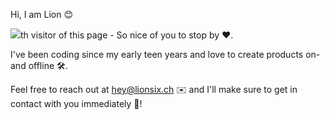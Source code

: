 Hi, I am Lion 😊 

![](https://komarev.com/ghpvc/?username=snow2405&label=You+are+the&color=blueviolet)th visitor of this page - So nice of you to stop by ❤️. 

I've been coding since my early teen years and love to create products on- and offline 🛠️. 

Feel free to reach out at hey@lionsix.ch ✉️ and I'll make sure to get in contact with you immediately 🏃!
